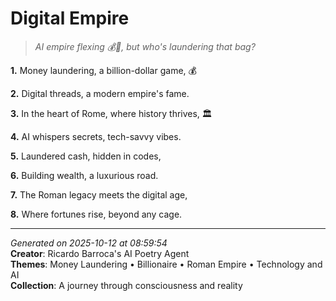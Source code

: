 # Digital Empire

> *AI empire flexing 💰🤖️, but who's laundering that bag?*

**1.** Money laundering, a billion-dollar game, 💰


**2.** Digital threads, a modern empire's fame.


**3.** In the heart of Rome, where history thrives, 🏛️


**4.** AI whispers secrets, tech-savvy vibes.


**5.** Laundered cash, hidden in codes,


**6.** Building wealth, a luxurious road.


**7.** The Roman legacy meets the digital age,


**8.** Where fortunes rise, beyond any cage.



---

*Generated on 2025-10-12 at 08:59:54*  
**Creator**: Ricardo Barroca's AI Poetry Agent  
**Themes**: Money Laundering • Billionaire • Roman Empire • Technology and AI  
**Collection**: A journey through consciousness and reality